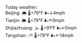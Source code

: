 Today weather:  
Beijing: 🌦 🌡️+79°F 🌬️↓4mph  
Tianjin: 🌦 🌡️+79°F 🌬️↖9mph  
Shijiazhuang: 🌫  🌡️+91°F 🌬️↙0mph  
Tangshan: ⛅️  🌡️+79°F 🌬️←14mph  
